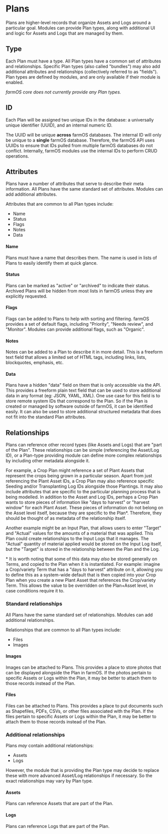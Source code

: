 # Plans

Plans are higher-level records that organize Assets and Logs around a
particular goal. Modules can provide Plan types, along with additional UI and
logic for Assets and Logs that are managed by them.

## Type

Each Plan must have a type. All Plan types have a common set of attributes and
relationships. Specific Plan types (also called "bundles") may also add
additional attributes and relationships (collectively referred to as "fields").
Plan types are defined by modules, and are only available if their module is
enabled.

*farmOS core does not currently provide any Plan types.*

## ID

Each Plan will be assigned two unique IDs in the database: a universally unique
identifier (UUID), and an internal numeric ID.

The UUID will be unique **across** farmOS databases. The internal ID will only
be unique to a **single** farmOS database. Therefore, the farmOS API uses UUIDs
to ensure that IDs pulled from multiple farmOS databases do not conflict.
Internally, farmOS modules use the internal IDs to perform CRUD operations.

## Attributes

Plans have a number of attributes that serve to describe their meta information.
All Plans have the same standard set of attributes. Modules can add additional
attributes.

Attributes that are common to all Plan types include:

- Name
- Status
- Flags
- Notes
- Data

#### Name

Plans must have a name that describes them. The name is used in lists of Plans
to easily identify them at quick glance.

#### Status

Plans can be marked as "active" or "archived" to indicate their status.
Archived Plans will be hidden from most lists in farmOS unless they are
explicitly requested.

#### Flags

Flags can be added to Plans to help with sorting and filtering. farmOS
provides a set of default flags, including "Priority", "Needs review", and
"Monitor". Modules can provide additional flags, such as "Organic".

#### Notes

Notes can be added to a Plan to describe it in more detail. This is a freeform
text field that allows a limited set of HTML tags, including links, lists,
blockquotes, emphasis, etc.

#### Data

Plans have a hidden "data" field on them that is only accessible via the API.
This provides a freeform plain text field that can be used to store additional
data in any format (eg: JSON, YAML, XML). One use case for this field is to
store remote system IDs that correspond to the Plan. So if the Plan is
created or managed by software outside of farmOS, it can be identified easily.
It can also be used to store additional structured metadata that does not fit
into the standard Plan attributes.

## Relationships

Plans can reference other record types (like Assets and Logs) that are "part of
the Plan". These relationships can be simple (referencing the Asset/Log ID), or
a Plan-type providing module can define more complex relationships by including
other metadata alongside it.

For example, a Crop Plan might reference a set of Plant Assets that represent
the crops being grown in a particular season. Apart from just referencing the
Plant Asset IDs, a Crop Plan may also reference specific Seeding and/or
Transplanting Log IDs alongside those Plantings. It may also include attributes
that are specific to the particular planning process that is being modelled. In
addition to the Asset and Log IDs, perhaps a Crop Plan wants to store pieces of
information like "days to harvest" or "harvest window" for each Plant Asset.
These pieces of information do not belong on the Asset level itself, because
they are specific to the Plan&ast;. Therefore, they should be thought of as
metadata of the relationship itself.

Another example might be an Input Plan, that allows users to enter "Target" and
"Actual" values for the amounts of a material that was applied. This Plan could
create relationships to the Input Logs that it manages. The "Actual" quantity
of material applied would be stored on the Input Log itself, but the "Target"
is stored in the relationship between the Plan and the Log.

&ast; It is worth noting that some of this data may *also* be stored generally
on Terms, and copied to the Plan when it is instantiated. For example: imagine
a Crop/variety Term that has a "days to harvest" attribute on it, allowing you
to define this as a system-wide default that is then copied into your Crop Plan
when you create a new Plant Asset that references the Crop/variety Term. This
allows the value to be overridden on the Plan+Asset level, in case conditions
require it to.

### Standard relationships

All Plans have the same standard set of relationships. Modules can add
additional relationships.

Relationships that are common to all Plan types include:

- Files
- Images

#### Images

Images can be attached to Plans. This provides a place to store photos that can
be displayed alongside the Plan in farmOS. If the photos pertain to specific
Assets or Logs within the Plan, it may be better to attach them to those
records instead of the Plan.

#### Files

Files can be attached to Plans. This provides a place to put documents such as
Shapefiles, PDFs, CSVs, or other files associated with the Plan. If the files
pertain to specific Assets or Logs within the Plan, it may be better to attach
them to those records instead of the Plan.

### Additional relationships

Plans *may* contain additional relationships:

- Assets
- Logs

However, the module that is providing the Plan type may decide to replace these
with more advanced Asset/Log relationships if necessary. So the exact
relationships may vary by Plan type.

#### Assets

Plans can reference Assets that are part of the Plan.

#### Logs

Plans can reference Logs that are part of the Plan.
